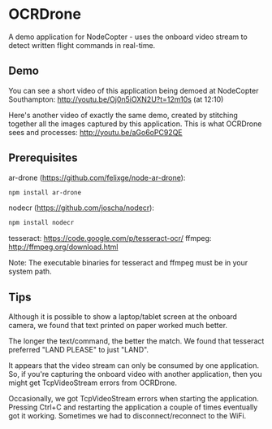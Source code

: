 # OCRDrone

A demo application for NodeCopter - uses the onboard video stream to detect written flight commands in real-time.

## Demo
You can see a short video of this application being demoed at NodeCopter Southampton: http://youtu.be/Oj0n5iOXN2U?t=12m10s (at 12:10)

Here's another video of exactly the same demo, created by stitching together all the images captured by this application. This is what OCRDrone sees and processes: http://youtu.be/aGo6oPC92QE 

## Prerequisites

ar-drone (https://github.com/felixge/node-ar-drone):

```bash
npm install ar-drone
```

nodecr (https://github.com/joscha/nodecr):

```bash
npm install nodecr
```

tesseract: https://code.google.com/p/tesseract-ocr/
ffmpeg: http://ffmpeg.org/download.html

Note: The executable binaries for tesseract and ffmpeg must be in your system path.

## Tips

Although it is possible to show a laptop/tablet screen at the onboard camera, we found that text printed on paper worked much better.

The longer the text/command, the better the match. We found that tesseract preferred "LAND PLEASE" to just "LAND".

It appears that the video stream can only be consumed by one application. So, if you're capturing the onboard video with another application, then you might get TcpVideoStream errors from OCRDrone.  

Occasionally, we got TcpVideoStream errors when starting the application. Pressing Ctrl+C and restarting the application a couple of times eventually got it working. Sometimes we had to disconnect/reconnect to the WiFi.

